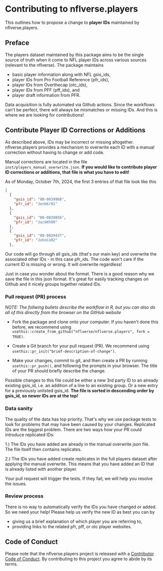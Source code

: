 # Contributing to nflverse.players

This outlines how to propose a change to **player IDs** maintained by 
nflverse.players.

## Preface

The players dataset maintained by this package aims to be the single source of 
truth when it come to NFL player IDs across various sources (relevant to the 
nflverse). The package maintains

- basic player information along with NFL gsis_ids,
- player IDs from Pro Football Reference (pfr_ids),
- player IDs from Overthecap (otc_ids),
- player IDs from PFF (pff_ids), and
- player draft information from PFR.

Data acquisition is fully automated via Github actions. Since the workflows 
can't be perfect, there will always be mismatches or missing IDs. And this is
where we are looking for contributions!


## Contribute Player ID Corrections or Additions

As described above, IDs may be incorrect or missing altogether. nflverse.players
provides a mechanism to overwrite each ID with a manual correction without having
to change or add code.

Manual corrections are located in the file `inst/players_manual_overwrite.json`.
**If you would like to contribute player ID corrections or additions, that file 
is what you have to edit!**

As of Monday, October 7th, 2024, the first 3 entries of that file look like this
```json
[
  {
    "gsis_id": "00-0039908",
    "pfr_id": "JenkKr01"
  },
  {
    "gsis_id": "00-0039856",
    "pfr_id": "JackKh00"
  },
  {
    "gsis_id": "00-0039437",
    "pfr_id": "JohnCo02"
  },
```

Our code will go through all gsis_ids (that's our main key) and overwrite the 
associated other IDs - in this case pfr_ids. The code won't care if the current 
ID is missing or wrong. It will overwrite regardless!

Just in case you wonder about the format. There is a good reason why we save the 
file in this json format. It's great for easily tracking changes on Github and 
it nicely groups together related IDs.

### Pull request (PR) process

*NOTE: The follwing bullets describe the workflow in R, but you can also do all
of this directly from the browser on the GitHub website*

- Fork the package and clone onto your computer. If you haven't done this before, 
we recommend using `usethis::create_from_github("nflverse/nflverse.players", fork = TRUE)`.

- Create a Git branch for your pull request (PR). 
We recommend using `usethis::pr_init("brief-description-of-change")`.

- Make your changes, commit to git, and then create a PR by running 
`usethis::pr_push()`, and following the prompts in your browser. The title of 
your PR should briefly describe the change.

Possible changes to this file could be either a new 3rd party ID to an already 
existing gsis_id, i.e. an addition of a line to an existing group. Or a new entry 
for a previously unlisted gsis_id. **The file is sorted in descending order by 
gsis_id, so newer IDs are at the top!**

### Data sanity

The quality of the data has top priority. That's why we use package tests to look 
for problems that may have been caused by your changes. Replicated IDs are the 
biggest problem. There are two ways how your PR could introduce replicated 
IDs:

1.) The IDs you have added are already in the manual overwrite json file. 
The file itself then contains replicates.

2.) The IDs you have added create replicates in the full players dataset after
applying the manual overwrite. This means that you have added an ID that is 
already listed with another player.

Your pull request will trigger the tests. If they fail, we will help you resolve
the issues.

### Review process

There is no way to automatically verify the IDs you have changed or added. 
So we need your help! Please help us verify the new ID as best you can by

- giving us a brief explanation of which player you are referring to,
- providing links to the related pfr, pff, or otc player websites.

## Code of Conduct

Please note that the nflverse.players project is released with a
[Contributor Code of Conduct](.github/CODE_OF_CONDUCT.md). By contributing to this
project you agree to abide by its terms.
